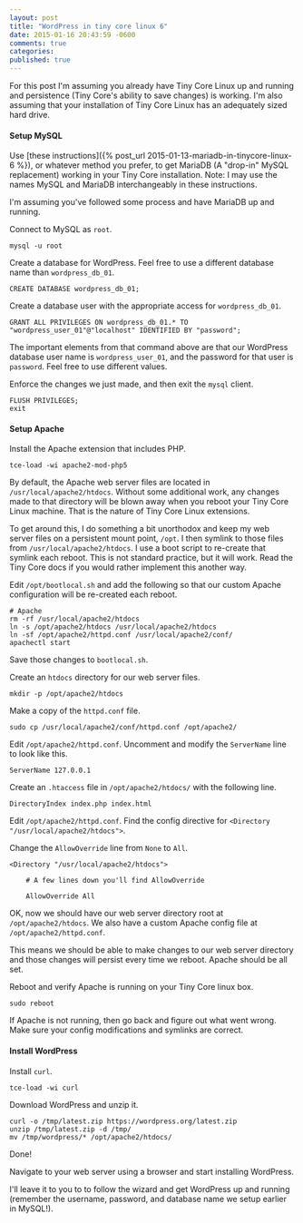 ```yaml
---
layout: post
title: "WordPress in tiny core linux 6"
date: 2015-01-16 20:43:59 -0600
comments: true
categories:
published: true
---
```

For this post I'm assuming you already have Tiny Core Linux up and running and persistence (Tiny Core's ability to save changes) is working.  I'm also assuming that your installation of Tiny Core Linux has an adequately sized hard drive.

<!-- more -->

#### Setup MySQL

Use [these instructions]({% post_url 2015-01-13-mariadb-in-tinycore-linux-6 %}), or whatever method you prefer, to get MariaDB (A "drop-in" MySQL replacement) working in your Tiny Core installation.  Note: I may use the names MySQL and MariaDB interchangeably in these instructions.

I'm assuming you've followed some process and have MariaDB up and running.

Connect to MySQL as `root`.

```
mysql -u root
```

Create a database for WordPress.  Feel free to use a different database name than `wordpress_db_01`.

```
CREATE DATABASE wordpress_db_01;
```

Create a database user with the appropriate access for `wordpress_db_01`.

```
GRANT ALL PRIVILEGES ON wordpress_db_01.* TO "wordpress_user_01"@"localhost" IDENTIFIED BY "password";
```

The important elements from that command above are that our WordPress database user name is `wordpress_user_01`, and the password for that user is `password`.  Feel free to use different values.

Enforce the changes we just made, and then exit the `mysql` client.

```
FLUSH PRIVILEGES;
exit
```

#### Setup Apache

Install the Apache extension that includes PHP.

```
tce-load -wi apache2-mod-php5
```

By default, the Apache web server files are located in `/usr/local/apache2/htdocs`.  Without some additional work, any changes made to that directory will be blown away when you reboot your Tiny Core Linux machine.  That is the nature of Tiny Core Linux extensions.

To get around this, I do something a bit unorthodox and keep my web server files on a persistent mount point, `/opt`.  I then symlink to those files from `/usr/local/apache2/htdocs`.  I use a boot script to re-create that symlink each reboot.  This is not standard practice, but it will work.  Read the Tiny Core docs if you would rather implement this another way.

Edit `/opt/bootlocal.sh` and add the following so that our custom Apache configuration will be re-created each reboot.

```
# Apache
rm -rf /usr/local/apache2/htdocs
ln -s /opt/apache2/htdocs /usr/local/apache2/htdocs
ln -sf /opt/apache2/httpd.conf /usr/local/apache2/conf/
apachectl start
```

Save those changes to `bootlocal.sh`.

Create an `htdocs` directory for our web server files.

```
mkdir -p /opt/apache2/htdocs
```

Make a copy of the `httpd.conf` file.

```
sudo cp /usr/local/apache2/conf/httpd.conf /opt/apache2/
```

Edit `/opt/apache2/httpd.conf`.  Uncomment and modify the `ServerName` line to look like this.

```
ServerName 127.0.0.1
```

Create an `.htaccess` file in `/opt/apache2/htdocs/` with the following line.

```
DirectoryIndex index.php index.html
```

Edit `/opt/apache2/httpd.conf`.  Find the config directive for `<Directory "/usr/local/apache2/htdocs">`.

Change the `AllowOverride` line from `None` to `All`.

```
<Directory "/usr/local/apache2/htdocs">

    # A few lines down you'll find AllowOverride

    AllowOverride All
```

OK, now we should have our web server directory root at `/opt/apache2/htdocs`.  We also have a custom Apache config file at `/opt/apache2/httpd.conf`.

This means we should be able to make changes to our web server directory and those changes will persist every time we reboot.  Apache should be all set.

Reboot and verify Apache is running on your Tiny Core linux box.

```
sudo reboot
```

If Apache is not running, then go back and figure out what went wrong.  Make sure your config modifications and symlinks are correct.

#### Install WordPress

Install `curl`.

```
tce-load -wi curl
```

Download WordPress and unzip it.

```
curl -o /tmp/latest.zip https://wordpress.org/latest.zip
unzip /tmp/latest.zip -d /tmp/
mv /tmp/wordpress/* /opt/apache2/htdocs/
```

Done!

Navigate to your web server using a browser and start installing WordPress.

I'll leave it to you to to follow the wizard and get WordPress up and running (remember the username, password, and database name we setup earlier in MySQL!).


